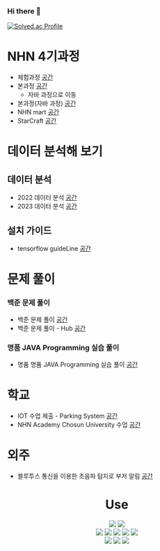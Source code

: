 ### Hi there 👋
[![Solved.ac Profile](http://mazassumnida.wtf/api/v2/generate_badge?boj=jungw0701)](https://solved.ac/jungw0701/)
<!--
### 인공지능 클래스
2022 60일 과정 AI 강의 실습 내용과 Kaggle대회 프로젝트 [공간](https://github.com/P-C-Space/AI_Study)
-->
# NHN 4기과정
* 체험과정 [공간](https://github.com/P-C-Space/NHNStudy)
* 본과정 [공간](https://github.com/P-C-Space/NHN4)
  - 자바 과정으로 이동
* 본과정(자바 과정) [공간](https://github.com/P-C-Space/JavaProgramming)
* NHN mart [공간](https://github.com/P-C-Space/NHNMart)
* StarCraft [공간](https://github.com/P-C-Space/JavaProgramming/tree/main/CollabCode/StarCraft)

# 데이터 분석해 보기
## 데이터 분석
* 2022 데이터 분석 [공간](https://github.com/P-C-Space/MyDataAnalysis)
* 2023 데이터 분석 [공간](https://github.com/P-C-Space/MyDataAnalysis02)
## 설치 가이드
* tensorflow guideLine [공간](https://github.com/P-C-Space/tensorflow_guide)

# 문제 풀이
### 백준 문제 풀이
* 백준 문제 풀이 [공간](https://github.com/P-C-Space/Baekjoon)
* 백준 문제 풀이 - Hub [공간](https://github.com/P-C-Space/BaekHub)
### 명품 JAVA Programming 실습 풀이
* 명품 명품 JAVA Programming 실습 풀이 [공간](https://github.com/P-C-Space/Practicing-the-textbook)

# 학교
* IOT 수업 제출 - Parking System [공간](https://github.com/f1v3-dev/Parking-System)
* NHN Academy Chosun University 수업 [공간](https://github.com/P-C-Space/NHN4)
# 외주
* 블루투스 통신을 이용한 초음파 탐지로 부저 알림 [공간](https://github.com/P-C-Space/Arduino_outsourcing) 
<h1 align="center">Use</h1>
<p align = "center">
  <img src="https://img.shields.io/badge/HTML5-E34F26?style=flat-square&logo=HTML5&logoColor=white"/>
<img src="https://img.shields.io/badge/CSS3-1572B6?style=flat-square&logo=CSS3B&logoColor=white"/> <br>
<img src="https://img.shields.io/badge/C++-00599C?style=flat-square&logo=C%2B%2B&logoColor=white"/></a>
<img src="https://img.shields.io/badge/C-A8B9CC?style=flat-square&logo=C&logoColor=white"/>
<img src="https://img.shields.io/badge/C-Sharp-239120?style=flat-square&logo=C-Sharp&logoColor=white"/>
<img src="https://img.shields.io/badge/JAVA-007396?style=flat-square&logo=JAVA&logoColor=white"/>
<img src="https://img.shields.io/badge/Python-00599C?style=flat-square&logo=Python&logoColor=white"/> <br>
<img src="https://img.shields.io/badge/Visual-Studio-5C2D91?style=flat-square&logo=Visual-Studio&logoColor=white"/>
<img src="https://img.shields.io/badge/Windows-0078D6?style=flat-square&logo=Windows&logoColor=white"/> 
<img src="https://img.shields.io/badge/Eclipse-IDE-2C2255?style=flat-square&logo=Eclipse-IDE&logoColor=white"/> 
</p>
